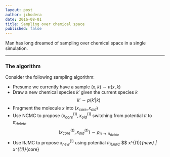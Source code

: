 ```yaml
---
layout: post
author: jchodera
date: 2016-08-01
title: Sampling over chemical space
published: false
---
```


Man has long dreamed of sampling over chemical space in a single simulation.

-----

### The algorithm

Consider the following sampling algorithm:

* Presume we currently have a sample $(x,k) \sim \pi(x,k)$
* Draw a new chemical species $k'$ given the current species $k$
$$ k' \sim p(k' | k) $$
* Fragment the molecule $x$ into $(x_{core}, x_{old})$
* Use NCMC to propose $(x^{(1)}_{core}, x^{(1)}_{old}$ switching from potential $\pi$ to $\pi_{delete}$
$$ (x^{(1)}_{core}, x^{(1)}_{old}) \sim \rho_{\pi \rightarrow \pi_{delete}} $$
* Use RJMC to propose $x^{(1)}_{new}$ using potential $\pi_{RJMC}$
$$ x^{(1)}_{new} | x^{(1)}_{core}
